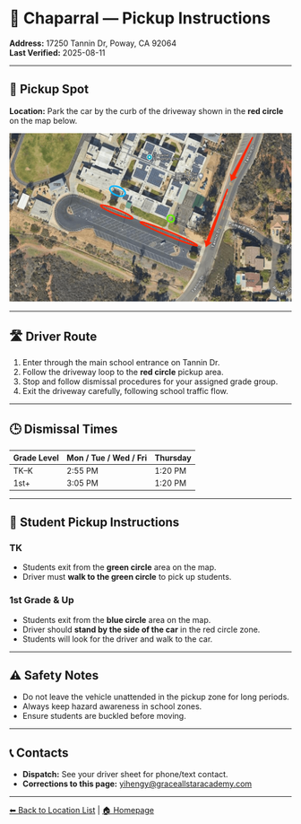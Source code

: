 # 🚌 Chaparral — Pickup Instructions

**Address:** 17250 Tannin Dr, Poway, CA 92064  
**Last Verified:** 2025-08-11

---

## 📍 Pickup Spot
**Location:** Park the car by the curb of the driveway shown in the **red circle** on the map below.

![Chaparral Map](Chaparral.png)

---

## 🛣️ Driver Route
1. Enter through the main school entrance on Tannin Dr.  
2. Follow the driveway loop to the **red circle** pickup area.  
3. Stop and follow dismissal procedures for your assigned grade group.  
4. Exit the driveway carefully, following school traffic flow.

---

## 🕒 Dismissal Times

| Grade Level | Mon / Tue / Wed / Fri | Thursday |
|-------------|-----------------------|----------|
| TK–K        | 2:55 PM               | 1:20 PM  |
| 1st+        | 3:05 PM               | 1:20 PM  |

---

## 🧾 Student Pickup Instructions

### **TK**
- Students exit from the **green circle** area on the map.  
- Driver must **walk to the green circle** to pick up students.

### **1st Grade & Up**
- Students exit from the **blue circle** area on the map.  
- Driver should **stand by the side of the car** in the red circle zone.  
- Students will look for the driver and walk to the car.

---

## ⚠ Safety Notes
- Do not leave the vehicle unattended in the pickup zone for long periods.  
- Always keep hazard awareness in school zones.  
- Ensure students are buckled before moving.

---

## 📞 Contacts
- **Dispatch:** See your driver sheet for phone/text contact.  
- **Corrections to this page:** [yihengy@graceallstaracademy.com](mailto:yihengy@graceallstaracademy.com)

---

[⬅ Back to Location List](../Location_detail.md) | [🏠 Homepage](../README.md)
